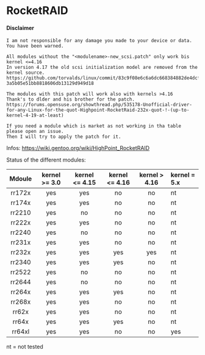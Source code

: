 # RocketRAID

#### Disclaimer
```
I am not responsible for any damage you made to your device or data.
You have been warned.
```

```
All modules without the "<modulename>-new_scsi.patch" only work bis kernel <=4.16
In version 4.17 the old scsi initialization model are removed from the kernel source.
https://github.com/torvalds/linux/commit/83c9f08e6c6a6dc668384882de4dcf5ef4ae0ba7#diff-3a5b05e51bb8818606db13129d949d18

The modules with this patch will work also with kernels >4.16
Thank's to dlder and his brother for the patch.
https://forums.opensuse.org/showthread.php/535178-Unofficial-driver-for-any-Linux-for-the-quot-Highpoint-RocketRaid-232x-quot-!-(up-to-kernel-4-19-at-least)
```

```
If you need a module which is market as not working in tha table please open an issue.
Then I will try to apply the patch for it.
```

Infos: https://wiki.gentoo.org/wiki/HighPoint_RocketRAID

Status of the different modules:

| **Mdoule** | **kernel >= 3.0** | **kernel <= 4.15** | **kernel <= 4.16** | **kernel > 4.16** | **kernel = 5.x** |
|:----------:|:-----------------:|:------------------:|:------------------:|:-----------------:|:-----------------|
|rr172x|yes|yes|no|no|nt|
|rr174x|yes|yes|no|no|nt|
|rr2210|yes|no|no|no|nt|
|rr222x|yes|yes|no|no|nt|
|rr2240|yes|no|no|no|nt|
|rr231x|yes|yes|no|no|nt|
|rr232x|yes|yes|yes|yes|nt|
|rr2340|yes|yes|yes|no|nt|
|rr2522|yes|no|no|no|nt|
|rr2644|yes|no|no|no|nt|
|rr264x|yes|yes|yes|no|nt|
|rr268x|yes|yes|no|no|nt|
|rr62x|yes|yes|no|no|nt|
|rr64x|yes|yes|yes|no|nt|
|rr64xl|yes|yes|no|no|yes|

nt = not tested
